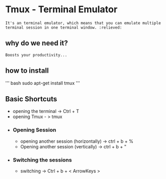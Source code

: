 # Tmux - Terminal Emulator
    It's an terminal emulator, which means that you can emulate multiple terminal session in one terminal window. :relieved:
## why do we need it?
    Boosts your productivity...
## how to install

''' bash 
            sudo apt-get install tmux 
'''
## Basic Shortcuts
- opening the terminal -> Ctrl + T
- opening Tmux - > tmux
- ### Opening Session
    - opening another session (horizontally) -> ctrl + b + %
    - Opening another session (vertically) -> ctrl + b + " 
- ### Switching the sessions
    - switching -> Ctrl + b + < ArrowKeys >

